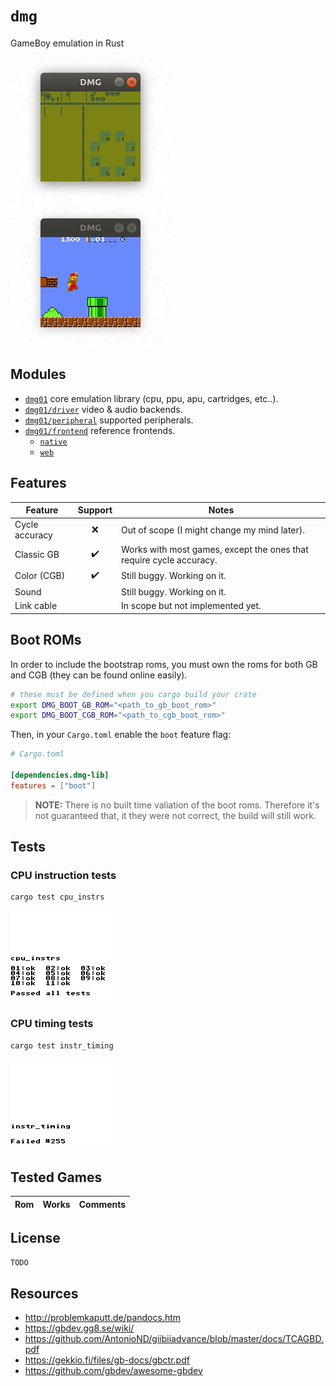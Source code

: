 # `dmg`

GameBoy emulation in Rust

![](assets/zelda.gif)
![](assets/mario.gif)

## Modules

- [`dmg01`](modules) core emulation library (cpu, ppu, apu, cartridges, etc..).
- [`dmg01/driver`](modules/backend) video & audio backends.
- [`dmg01/peripheral`](modules/peripheral) supported peripherals.
- [`dmg01/frontend`](modules/frontend) reference frontends.
    - [`native`](modules/frontend/native)
    - [`web`](modules/frontend/web)

    
## Features

| Feature | Support | Notes
| --- | :-----: | ---
| Cycle accuracy | ❌ | Out of scope (I might change my mind later).
| Classic GB | ✔️ | Works with most games, except the ones that require cycle accuracy.
| Color (CGB) | ✔️ | Still buggy. Working on it.
| Sound | | Still buggy. Working on it.
| Link cable | | In scope but not implemented yet.

## Boot ROMs

In order to include the bootstrap roms, you must own the roms for both GB and CGB (they can be found online easily).

```bash
# these must be defined when you cargo build your crate
export DMG_BOOT_GB_ROM="<path_to_gb_boot_rom>"
export DMG_BOOT_CGB_ROM="<path_to_cgb_boot_rom>"
```

Then, in your `Cargo.toml` enable the `boot` feature flag:

```toml
# Cargo.toml

[dependencies.dmg-lib]
features = ["boot"]
```

> **NOTE:** There is no built time valiation of the boot roms. Therefore it's not guaranteed that, it they were not correct, the build will still work.

## Tests

### CPU instruction tests

```bash
cargo test cpu_instrs
```

![](assets/cpu_instrs.png)

### CPU timing tests

```bash
cargo test instr_timing
```

![](assets/instr_timing.png)

## Tested Games

| Rom | Works | Comments
| --- | ----- | ---

## License

`TODO`

## Resources

- http://problemkaputt.de/pandocs.htm
- https://gbdev.gg8.se/wiki/
- https://github.com/AntonioND/giibiiadvance/blob/master/docs/TCAGBD.pdf
- https://gekkio.fi/files/gb-docs/gbctr.pdf
- https://github.com/gbdev/awesome-gbdev

